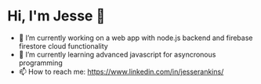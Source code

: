 # Hi, I'm Jesse 🦖
                                       
- 🔭 I’m currently working on a web app with node.js backend and firebase firestore cloud functionality
- 🌱 I’m currently learning advanced javascript for asyncronous programming
- 📫 How to reach me: https://www.linkedin.com/in/jesserankins/
